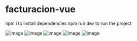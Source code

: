 # facturacion-vue

npm i to install dependencies
npm run dev to run the project

![image](https://user-images.githubusercontent.com/28910328/199851365-3a15f6af-9bbd-416a-9488-5fa5d95444ea.png)
![image](https://user-images.githubusercontent.com/28910328/199851393-8d568cae-178e-4069-b053-f4e383c10a88.png)
![image](https://user-images.githubusercontent.com/28910328/199851408-95e7ab71-0937-46b6-a1c0-36d3e79eb9a0.png)
![image](https://user-images.githubusercontent.com/28910328/199851430-ce35fb71-2b94-4ec3-8f41-3ae178149449.png)
![image](https://user-images.githubusercontent.com/28910328/199851442-a310e514-e278-4c76-86c5-2f8c4fdcd14a.png)
